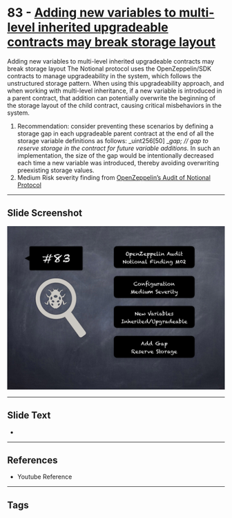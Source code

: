
# 83 - [Adding new variables to multi-level inherited upgradeable contracts may break storage layout](./Adding%20new%20variables%20to%20multi-level%20inherited%20upgradeable%20contracts%20may%20break%20storage%20layout.md)

Adding new variables to multi-level inherited upgradeable contracts may break storage layout The Notional protocol uses the OpenZeppelin/SDK contracts to manage upgradeability in the system, which follows the unstructured storage pattern. When using this upgradeability approach, and when working with multi-level inheritance, if a new variable is introduced in a parent contract, that addition can potentially overwrite the beginning of the storage layout of the child contract, causing critical misbehaviors in the system.


1. Recommendation: consider preventing these scenarios by defining a storage gap in each upgradeable parent contract at the end of all the storage variable definitions as follows: _uint256[50] __gap; // gap to reserve storage in the contract for future variable additions._ In such an implementation, the size of the gap would be intentionally decreased each time a new variable was introduced, thereby avoiding overwriting preexisting storage values.
2. Medium Risk severity finding from [OpenZeppelin’s Audit of Notional Protocol](https://blog.openzeppelin.com/notional-audit/)


___
## Slide Screenshot
![083.png](../../images/7.%20Audit%20Findings%20101/083.png)
___
## Slide Text
- 
___
## References
- Youtube Reference
___
## Tags
